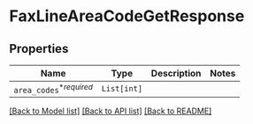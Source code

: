 # FaxLineAreaCodeGetResponse



## Properties
Name | Type | Description | Notes
------------ | ------------- | ------------- | -------------
| `area_codes`<sup>*_required_</sup> | ```List[int]``` |    |  |

[[Back to Model list]](../README.md#documentation-for-models) [[Back to API list]](../README.md#documentation-for-api-endpoints) [[Back to README]](../README.md)

